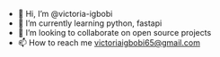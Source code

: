 - 👋 Hi, I’m @victoria-igbobi
- 🌱 I’m currently learning python, fastapi
- 💞️ I’m looking to collaborate on open source projects 
- 📫 How to reach me victoriaigbobi65@gmail.com

<!---
victoria-igbobi65/victoria-igbobi65 is a ✨ special ✨ repository because its `README.md` (this file) appears on your GitHub profile.
You can click the Preview link to take a look at your changes.
--->
